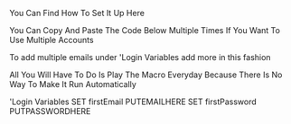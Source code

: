 You Can Find How To Set It Up Here

You Can Copy And Paste The Code Below Multiple Times If You Want To Use Multiple Accounts

To add multiple emails under 'Login Variables add more in this fashion 


All You Will Have To Do Is Play The Macro Everyday Because There Is No Way To Make It Run Automatically

'Login Variables
SET firstEmail PUTEMAILHERE
SET firstPassword PUTPASSWORDHERE
